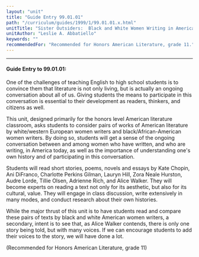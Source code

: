 ```yaml
---
layout: "unit"
title: "Guide Entry 99.01.01"
path: "/curriculum/guides/1999/1/99.01.01.x.html"
unitTitle: "Sister Outsiders:  Black and White Women Writing in America"
unitAuthor: "Leslie A. Abbatiello"
keywords: ""
recommendedFor: "Recommended for Honors American Literature, grade 11."
---
```

<body>
<hr/>
<h4>
Guide Entry to 99.01.01:
</h4>
<p>One of the challenges of teaching English to high school students is to convince them that literature is not only living, but is actually an ongoing conversation about all of us.  Giving students the means to participate in this conversation is essential to their development as readers, thinkers, and citizens as well.</p>
<p>
This unit, designed primarily for the honors level American literature classroom, asks students to consider pairs of works of American literature by white/western European women writers and black/African-American women writers.  By doing so, students will get a sense of the ongoing conversation between and among women who have written, and who are writing, in America today, as well as the importance of understanding one's own history and of participating in this conversation.
</p>
<p>
Students will read short stories, poems, novels and essays by Kate Chopin, Ani DiFranco, Charlotte Perkins Gilman, Lauryn Hill, Zora Neale Hurston, Audre Lorde, Tillie Olsen, Adrienne Rich, and Alice Walker.  They will become experts on reading a text not only for its aesthetic, but also for its cultural, value.  They will engage in class discussion, write extensively in many modes, and conduct research about their own histories.
</p>
<p>
While the major thrust of this unit is to have students read and compare these pairs of texts by black and white American women writers, a secondary, intent is to see that, as Alice Walker contends, there is only one story being told, but with many voices.  If we can encourage students to add their voices to the story, we will have done a lot.
</p>
<p>
(Recommended for Honors American Literature, grade 11)
</p>
</body>
